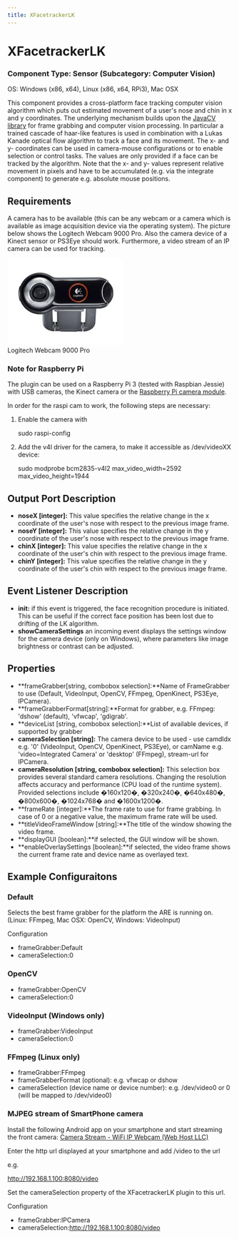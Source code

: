 ```yaml
---
title: XFacetrackerLK
---
```


# XFacetrackerLK

### Component Type: Sensor (Subcategory: Computer Vision)

OS: Windows (x86, x64), Linux (x86, x64, RPi3), Mac OSX

This component provides a cross-platform face tracking computer vision algorithm which puts out estimated movement of a user's nose and chin in x and y coordinates. The underlying mechanism builds upon the [JavaCV library][1] for frame grabbing and computer vision processing. In particular a trained cascade of haar-like features is used in combination with a Lukas Kanade optical flow algorithm to track a face and its movement. The x- and y- coordinates can be used in camera-mouse configurations or to enable selection or control tasks. The values are only provided if a face can be tracked by the algorithm. Note that the x- and y- values represent relative movement in pixels and have to be accumulated (e.g. via the integrate component) to generate e.g. absolute mouse positions.

## Requirements

A camera has to be available (this can be any webcam or a camera which is available as image acquisition device via the operating system). The picture below shows the Logitech Webcam 9000 Pro. Also the camera device of a Kinect sensor or PS3Eye should work. Furthermore, a video stream of an IP camera can be used for tracking.

![Logitech Webcam 9000 Pro](img/webcam.jpg "Logitech Webcam 9000 Pro")  
Logitech Webcam 9000 Pro

### Note for Raspberry Pi

The plugin can be used on a Raspberry Pi 3 (tested with Raspbian Jessie) with USB cameras, the Kinect camera or the [Raspberry Pi camera module][2].

In order for the raspi cam to work, the following steps are necessary:

1.  Enable the camera with
    
    sudo raspi-config
    
2.  Add the v4l driver for the camera, to make it accessible as /dev/videoXX device:
    
    sudo modprobe bcm2835-v4l2 max\_video\_width=2592 max\_video\_height=1944
    

## Output Port Description

*   **noseX \[integer\]:** This value specifies the relative change in the x coordinate of the user's nose with respect to the previous image frame.
*   **noseY \[integer\]:** This value specifies the relative change in the y coordinate of the user's nose with respect to the previous image frame.
*   **chinX \[integer\]:** This value specifies the relative change in the x coordinate of the user's chin with respect to the previous image frame.
*   **chinY \[integer\]:** This value specifies the relative change in the y coordinate of the user's chin with respect to the previous image frame.

## Event Listener Description

*   **init:** if this event is triggered, the face recognition procedure is initiated. This can be useful if the correct face position has been lost due to drifting of the LK algorithm.
*   **showCameraSettings** an incoming event displays the settings window for the camera device (only on Windows), where parameters like image brightness or contrast can be adjusted.

## Properties

*   **frameGrabber\[string, combobox selection\]:**Name of FrameGrabber to use (Default, VideoInput, OpenCV, FFmpeg, OpenKinect, PS3Eye, IPCamera).
*   **frameGrabberFormat\[string\]:**Format for grabber, e.g. FFmpeg: 'dshow' (default), 'vfwcap', 'gdigrab'.
*   **deviceList \[string, combobox selection\]:**List of available devices, if supported by grabber
*   **cameraSelection \[string\]:** The camera device to be used - use camdIdx e.g. '0' (VideoInput, OpenCV, OpenKinect, PS3Eye), or camName e.g. 'video=Integrated Camera' or 'desktop' (FFmpeg), stream-url for IPCamera.
*   **cameraResolution \[string, combobox selection\]:** This selection box provides several standard camera resolutions. Changing the resolution affects accuracy and performance (CPU load of the runtime system). Provided selections include �160x120�, �320x240�, �640x480�, �800x600�, �1024x768� and �1600x1200�.
*   **frameRate \[integer\]:**The frame rate to use for frame grabbing. In case of 0 or a negative value, the maximum frame rate will be used.
*   **titleVideoFrameWindow \[string\]:**The title of the window showing the video frame.
*   **displayGUI \[boolean\]:**if selected, the GUI window will be shown.
*   **enableOverlaySettings \[boolean\]:**if selected, the video frame shows the current frame rate and device name as overlayed text.

## Example Configuraitons

### Default

Selects the best frame grabber for the platform the ARE is running on. (Linux: FFmpeg, Mac OSX: OpenCV, Windows: VideoInput)

Configuration

*   frameGrabber:Default
*   cameraSelection:0

### OpenCV

*   frameGrabber:OpenCV
*   cameraSelection:0

### VideoInput (Windows only)

*   frameGrabber:VideoInput
*   cameraSelection:0

### FFmpeg (Linux only)

*   frameGrabber:FFmpeg
*   frameGrabberFormat (optional): e.g. vfwcap or dshow
*   cameraSelection (device name or device number): e.g. /dev/video0 or 0 (will be mapped to /dev/video0)

### MJPEG stream of SmartPhone camera

Install the following Android app on your smartphone and start streaming the front camera: [Camera Stream - WiFi IP Webcam (Web Host LLC)][3]

Enter the http url displayed at your smartphone and add /video to the url

e.g.

http://192.168.1.100:8080/video

Set the cameraSelection property of the XFacetrackerLK plugin to this url.

Configuration

*   frameGrabber:IPCamera
*   cameraSelection:http://192.168.1.100:8080/video

[1]: https://github.com/bytedeco/javacv
[2]: https://www.raspberrypi.org/products/camera-module-v2/
[3]: https://play.google.com/store/apps/details?id=com.vinternete.camerastream